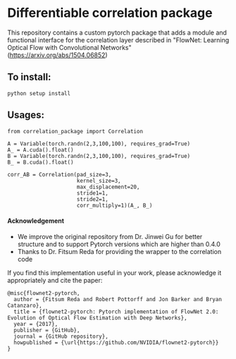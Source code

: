 # Differentiable correlation package

This repository contains a custom pytorch package that adds a module and functional interface for the correlation layer described in "FlowNet: Learning Optical Flow with Convolutional Networks" (https://arxiv.org/abs/1504.06852)

## To install:
```
python setup install
```

## Usages:
```
from correlation_package import Correlation

A = Variable(torch.randn(2,3,100,100), requires_grad=True)
A_ = A.cuda().float()
B = Variable(torch.randn(2,3,100,100), requires_grad=True)
B_ = B.cuda().float()

corr_AB = Correlation(pad_size=3,
                      kernel_size=3,
                      max_displacement=20,
                      stride1=1,
                      stride2=1,
                      corr_multiply=1)(A_, B_)
```

#### Acknowledgement
- We improve the original repository from Dr. Jinwei Gu for better structure and to support Pytorch versions which are higher than 0.4.0
- Thanks to Dr. Fitsum Reda for providing the wrapper to the correlation code

If you find this implementation useful in your work, please acknowledge it appropriately and cite the paper:
```
@misc{flownet2-pytorch,
  author = {Fitsum Reda and Robert Pottorff and Jon Barker and Bryan Catanzaro},
  title = {flownet2-pytorch: Pytorch implementation of FlowNet 2.0: Evolution of Optical Flow Estimation with Deep Networks},
  year = {2017},
  publisher = {GitHub},
  journal = {GitHub repository},
  howpublished = {\url{https://github.com/NVIDIA/flownet2-pytorch}}
}
```
